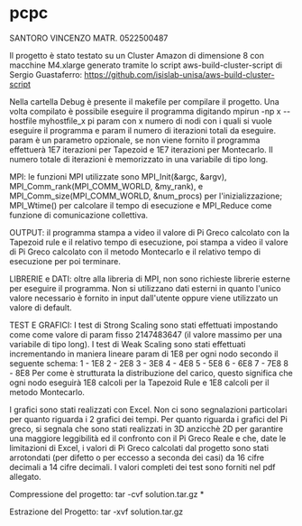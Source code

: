 # pcpc


SANTORO VINCENZO MATR. 0522500487

Il progetto è stato testato su un Cluster Amazon di dimensione 8 con macchine M4.xlarge generato tramite lo script aws-build-cluster-script di Sergio Guastaferro: https://github.com/isislab-unisa/aws-build-cluster-script

Nella cartella Debug è presente il makefile per compilare il progetto. Una volta compilato è possibile eseguire il programma digitando mpirun -np x --hostfile myhostfile_x pi param con x numero di nodi con i quali si vuole eseguire il programma e param il numero di iterazioni totali da eseguire. param è un parametro opzionale, se non viene fornito il programma effettuerà 1E7 iterazioni per Tapezoid e 1E7 iterazioni per Montecarlo. Il numero totale di iterazioni è memorizzato in una variabile di tipo long.

MPI: le funzioni MPI utilizzate sono MPI_Init(&argc, &argv), MPI_Comm_rank(MPI_COMM_WORLD, &my_rank), e MPI_Comm_size(MPI_COMM_WORLD, &num_procs) per l'inizializzazione; MPI_Wtime() per calcolare il tempo di esecuzione e MPI_Reduce come funzione di comunicazione collettiva.

OUTPUT: il programma stampa a video il valore di Pi Greco calcolato con la Tapezoid rule e il relativo tempo di esecuzione, poi stampa a video il valore di Pi Greco calcolato con il metodo Montecarlo e il relativo tempo di esecuzione per poi terminare.

LIBRERIE e DATI: oltre alla libreria di MPI, non sono richieste librerie esterne per eseguire il programma. Non si utilizzano dati esterni in quanto l'unico valore necessario è fornito in input dall'utente oppure viene utilizzato un valore di default.

TEST E GRAFICI: I test di Strong Scaling sono stati effettuati impostando come come valore di param fisso 2147483647 (il valore massimo per una variabile di tipo long). I test di Weak Scaling sono stati effettuati incrementando in maniera lineare param di 1E8 per ogni nodo secondo il seguente schema: 1 - 1E8 2 - 2E8 3 - 3E8 4 - 4E8 5 - 5E8 6 - 6E8 7 - 7E8 8 - 8E8 Per come è strutturata la distribuzione del carico, questo significa che ogni nodo eseguirà 1E8 calcoli per la Tapezoid Rule e 1E8 calcoli per il metodo Montecarlo.

I grafici sono stati realizzati con Excel. Non ci sono segnalazioni particolari per quanto riguarda i 2 grafici dei tempi. Per quanto riguarda i grafici del Pi greco, si segnala che sono stati realizzati in 3D anzicchè 2D per garantire una maggiore leggibilità ed il confronto con il Pi Greco Reale e che, date le limitazioni di Excel, i valori di Pi Greco calcolati dal progetto sono stati arrotondati (per difetto o per eccesso a seconda dei casi) da 16 cifre decimali a 14 cifre decimali. I valori completi dei test sono forniti nel pdf allegato.

Compressione del progetto: tar -cvf solution.tar.gz *

Estrazione del Progetto: tar -xvf solution.tar.gz


